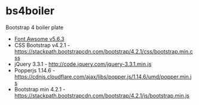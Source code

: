 # bs4boiler
Bootstrap 4 boiler plate
- [Font Awsome v5.6.3](https://use.fontawesome.com/releases/v5.6.3/css/all.css)
- CSS Bootstrap v4.2.1 - https://stackpath.bootstrapcdn.com/bootstrap/4.2.1/css/bootstrap.min.css
- jQuery 3.3.1 - http://code.jquery.com/jquery-3.3.1.min.js
- Popperjs 1.14.6 - https://cdnjs.cloudflare.com/ajax/libs/popper.js/1.14.6/umd/popper.min.js
- Bootstrap min 4.2.1 - https://stackpath.bootstrapcdn.com/bootstrap/4.2.1/js/bootstrap.min.js
